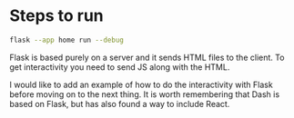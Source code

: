 # Steps to run

```sh
flask --app home run --debug
```

Flask is based purely on a server and it sends HTML files to the client. To get interactivity you need to send JS along with the HTML.

I would like to add an example of how to do the interactivity with Flask before moving on to the next thing. It is worth remembering that Dash is based on Flask, but has also found a way to include React.
